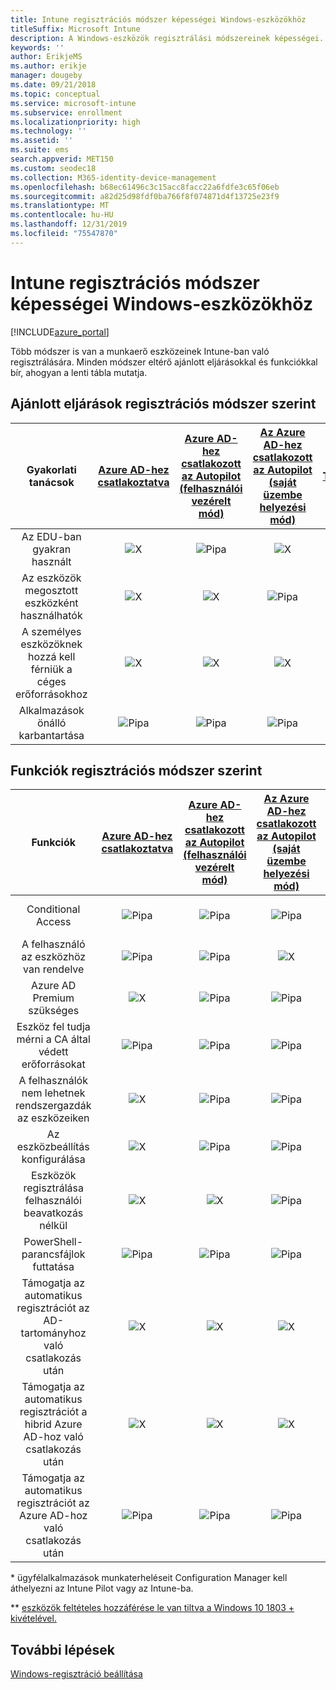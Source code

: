 ```yaml
---
title: Intune regisztrációs módszer képességei Windows-eszközökhöz
titleSuffix: Microsoft Intune
description: A Windows-eszközök regisztrálási módszereinek képességei.
keywords: ''
author: ErikjeMS
ms.author: erikje
manager: dougeby
ms.date: 09/21/2018
ms.topic: conceptual
ms.service: microsoft-intune
ms.subservice: enrollment
ms.localizationpriority: high
ms.technology: ''
ms.assetid: ''
ms.suite: ems
search.appverid: MET150
ms.custom: seodec18
ms.collection: M365-identity-device-management
ms.openlocfilehash: b68ec61496c3c15acc8facc22a6fdfe3c65f06eb
ms.sourcegitcommit: a82d25d98fdf0ba766f8f074871d4f13725e23f9
ms.translationtype: MT
ms.contentlocale: hu-HU
ms.lasthandoff: 12/31/2019
ms.locfileid: "75547870"
---
```

# <a name="intune-enrollment-method-capabilities-for-windows-devices"></a>Intune regisztrációs módszer képességei Windows-eszközökhöz
[!INCLUDE[azure_portal](../includes/azure_portal.md)]

Több módszer is van a munkaerő eszközeinek Intune-ban való regisztrálására. Minden módszer eltérő ajánlott eljárásokkal és funkciókkal bír, ahogyan a lenti tábla mutatja.

## <a name="best-practices-by-enrollment-method"></a>Ajánlott eljárások regisztrációs módszer szerint
| **Gyakorlati tanácsok** | **[Azure AD-hez csatlakoztatva](windows-enroll.md#enable-windows-10-automatic-enrollment)**|**[Azure AD-hez csatlakozott az Autopilot (felhasználói vezérelt mód)](enrollment-autopilot.md)** |**[Az Azure AD-hez csatlakozott az Autopilot (saját üzembe helyezési mód)](enrollment-autopilot.md)** |**[Tömeges](windows-bulk-enroll.md)**|**[DEM](device-enrollment-manager-enroll.md)** | **[BYOD](device-enrollment.md#bring-your-own-device)** | **[CSOPORTHÁZIREND-objektum](https://docs.microsoft.com/windows/client-management/mdm/enroll-a-windows-10-device-automatically-using-group-policy)** | **[Közös felügyelet](https://docs.microsoft.com/configmgr/core/clients/manage/co-management-overview)** |
|:---:|:---:|:---:|:---:|:---:|:---:|:---:|:---:|:---:|
|Az EDU-ban gyakran használt|![X](./media/enrollment-method-capab/xmark.png)|![Pipa](./media/enrollment-method-capab/checkmark.png)|![X](./media/enrollment-method-capab/xmark.png)|![Pipa](./media/enrollment-method-capab/checkmark.png)|![Pipa](./media/enrollment-method-capab/checkmark.png)|![X](./media/enrollment-method-capab/xmark.png)|![X](./media/enrollment-method-capab/xmark.png)|![X](./media/enrollment-method-capab/xmark.png)|
|Az eszközök megosztott eszközként használhatók|![X](./media/enrollment-method-capab/xmark.png)|![X](./media/enrollment-method-capab/xmark.png)|![Pipa](./media/enrollment-method-capab/checkmark.png)|![Pipa](./media/enrollment-method-capab/checkmark.png)|![Pipa](./media/enrollment-method-capab/checkmark.png)|![X](./media/enrollment-method-capab/xmark.png)|![X](./media/enrollment-method-capab/xmark.png)|![X](./media/enrollment-method-capab/xmark.png)|
|A személyes eszközöknek hozzá kell férniük a céges erőforrásokhoz|![X](./media/enrollment-method-capab/xmark.png)|![X](./media/enrollment-method-capab/xmark.png)|![X](./media/enrollment-method-capab/xmark.png)|![X](./media/enrollment-method-capab/xmark.png)|![X](./media/enrollment-method-capab/xmark.png)|![Pipa](./media/enrollment-method-capab/checkmark.png)|![X](./media/enrollment-method-capab/xmark.png)|![X](./media/enrollment-method-capab/xmark.png)|
|Alkalmazások önálló karbantartása|![Pipa](./media/enrollment-method-capab/checkmark.png)|![Pipa](./media/enrollment-method-capab/checkmark.png)|![Pipa](./media/enrollment-method-capab/checkmark.png)|![X](./media/enrollment-method-capab/xmark.png)|![X](./media/enrollment-method-capab/xmark.png)|![Pipa](./media/enrollment-method-capab/checkmark.png)|![Pipa](./media/enrollment-method-capab/checkmark.png)|![Pipa](./media/enrollment-method-capab/checkmark.png)|

## <a name="capabilities-by-enrollment-method"></a>Funkciók regisztrációs módszer szerint

| **Funkciók** | **[Azure AD-hez csatlakoztatva](windows-enroll.md#enable-windows-10-automatic-enrollment)**|**[Azure AD-hez csatlakozott az Autopilot (felhasználói vezérelt mód)](enrollment-autopilot.md)** |**[Az Azure AD-hez csatlakozott az Autopilot (saját üzembe helyezési mód)](enrollment-autopilot.md)** |**[Tömeges](windows-bulk-enroll.md)**|**[DEM](device-enrollment-manager-enroll.md)** | **[BYOD](device-enrollment.md#bring-your-own-device)** | **[CSOPORTHÁZIREND-objektum](https://docs.microsoft.com/windows/client-management/mdm/enroll-a-windows-10-device-automatically-using-group-policy)** | **[Közös felügyelet](https://docs.microsoft.com/configmgr/core/clients/manage/co-management-overview)** |
|:---:|:---:|:---:|:---:|:---:|:---:|:---:|:---:|:---:|
|Conditional Access                                      |![Pipa](./media/enrollment-method-capab/checkmark.png)|![Pipa](./media/enrollment-method-capab/checkmark.png)|![Pipa](./media/enrollment-method-capab/checkmark.png)|![X](./media/enrollment-method-capab/xmark.png)|![Pipa](./media/enrollment-method-capab/checkmark.png)\*\*|![Pipa](./media/enrollment-method-capab/checkmark.png)|![Pipa](./media/enrollment-method-capab/checkmark.png)|![Pipa](./media/enrollment-method-capab/checkmark.png)|
|A felhasználó az eszközhöz van rendelve                    |![Pipa](./media/enrollment-method-capab/checkmark.png)|![Pipa](./media/enrollment-method-capab/checkmark.png)|![X](./media/enrollment-method-capab/xmark.png)|![X](./media/enrollment-method-capab/xmark.png)|![X](./media/enrollment-method-capab/xmark.png)|![Pipa](./media/enrollment-method-capab/checkmark.png)|![Pipa](./media/enrollment-method-capab/checkmark.png)|![Pipa](./media/enrollment-method-capab/checkmark.png)|
|Azure AD Premium szükséges                               |![X](./media/enrollment-method-capab/xmark.png)|![Pipa](./media/enrollment-method-capab/checkmark.png)|![Pipa](./media/enrollment-method-capab/checkmark.png)|![Pipa](./media/enrollment-method-capab/checkmark.png)|![X](./media/enrollment-method-capab/xmark.png)|![X](./media/enrollment-method-capab/xmark.png)|![Pipa](./media/enrollment-method-capab/checkmark.png)|![Pipa](./media/enrollment-method-capab/checkmark.png)|
|Eszköz fel tudja mérni a CA által védett erőforrásokat             |![Pipa](./media/enrollment-method-capab/checkmark.png)|![Pipa](./media/enrollment-method-capab/checkmark.png)|![Pipa](./media/enrollment-method-capab/checkmark.png)|![Pipa](./media/enrollment-method-capab/checkmark.png)|![X](./media/enrollment-method-capab/xmark.png)|![Pipa](./media/enrollment-method-capab/checkmark.png)|![Pipa](./media/enrollment-method-capab/checkmark.png)|![Pipa](./media/enrollment-method-capab/checkmark.png)|
|A felhasználók nem lehetnek rendszergazdák az eszközeiken               |![X](./media/enrollment-method-capab/xmark.png)|![Pipa](./media/enrollment-method-capab/checkmark.png)|![Pipa](./media/enrollment-method-capab/checkmark.png)|![Pipa](./media/enrollment-method-capab/checkmark.png)|![X](./media/enrollment-method-capab/xmark.png)|![X](./media/enrollment-method-capab/xmark.png)|![X](./media/enrollment-method-capab/xmark.png)|![X](./media/enrollment-method-capab/xmark.png)|
|Az eszközbeállítás konfigurálása        |![X](./media/enrollment-method-capab/xmark.png)|![Pipa](./media/enrollment-method-capab/checkmark.png)|![Pipa](./media/enrollment-method-capab/checkmark.png)|![X](./media/enrollment-method-capab/xmark.png)|![X](./media/enrollment-method-capab/xmark.png)|![X](./media/enrollment-method-capab/xmark.png)|![X](./media/enrollment-method-capab/xmark.png)|![X](./media/enrollment-method-capab/xmark.png)|
|Eszközök regisztrálása felhasználói beavatkozás nélkül      |![X](./media/enrollment-method-capab/xmark.png)|![X](./media/enrollment-method-capab/xmark.png)|![Pipa](./media/enrollment-method-capab/checkmark.png)|![Pipa](./media/enrollment-method-capab/checkmark.png)|![Pipa](./media/enrollment-method-capab/checkmark.png)|![X](./media/enrollment-method-capab/xmark.png)|![Pipa](./media/enrollment-method-capab/checkmark.png)|![Pipa](./media/enrollment-method-capab/checkmark.png)|
|PowerShell-parancsfájlok futtatása                       |![Pipa](./media/enrollment-method-capab/checkmark.png)|![Pipa](./media/enrollment-method-capab/checkmark.png)|![Pipa](./media/enrollment-method-capab/checkmark.png)|![Pipa](./media/enrollment-method-capab/checkmark.png)|![Pipa](./media/enrollment-method-capab/checkmark.png)|![X](./media/enrollment-method-capab/xmark.png)|![X](./media/enrollment-method-capab/xmark.png)|![X](./media/enrollment-method-capab/checkmark.png)\*| 
|Támogatja az automatikus regisztrációt az AD-tartományhoz való csatlakozás után      |![X](./media/enrollment-method-capab/xmark.png)|![X](./media/enrollment-method-capab/xmark.png)|![X](./media/enrollment-method-capab/xmark.png)|![X](./media/enrollment-method-capab/xmark.png)|![X](./media/enrollment-method-capab/xmark.png)|![X](./media/enrollment-method-capab/xmark.png)|![Pipa](./media/enrollment-method-capab/checkmark.png)|![Pipa](./media/enrollment-method-capab/checkmark.png)|
|Támogatja az automatikus regisztrációt a hibrid Azure AD-hoz való csatlakozás után|![X](./media/enrollment-method-capab/xmark.png)|![X](./media/enrollment-method-capab/xmark.png)|![X](./media/enrollment-method-capab/xmark.png)|![X](./media/enrollment-method-capab/xmark.png)|![X](./media/enrollment-method-capab/xmark.png)|![X](./media/enrollment-method-capab/xmark.png)|![Pipa](./media/enrollment-method-capab/checkmark.png)|![Pipa](./media/enrollment-method-capab/checkmark.png)|
|Támogatja az automatikus regisztrációt az Azure AD-hoz való csatlakozás után       |![Pipa](./media/enrollment-method-capab/checkmark.png)|![Pipa](./media/enrollment-method-capab/checkmark.png)|![Pipa](./media/enrollment-method-capab/checkmark.png)|![Pipa](./media/enrollment-method-capab/checkmark.png)|![Pipa](./media/enrollment-method-capab/checkmark.png)|![Pipa](./media/enrollment-method-capab/checkmark.png)|![X](./media/enrollment-method-capab/xmark.png)|![X](./media/enrollment-method-capab/xmark.png)|

\* ügyfélalkalmazások munkaterheléseit Configuration Manager kell áthelyezni az Intune Pilot vagy az Intune-ba.

\** [eszközök feltételes hozzáférése le van tiltva a Windows 10 1803 + kivételével.](device-enrollment-manager-enroll.md)

## <a name="next-steps"></a>További lépések

[Windows-regisztráció beállítása](windows-enroll.md)

